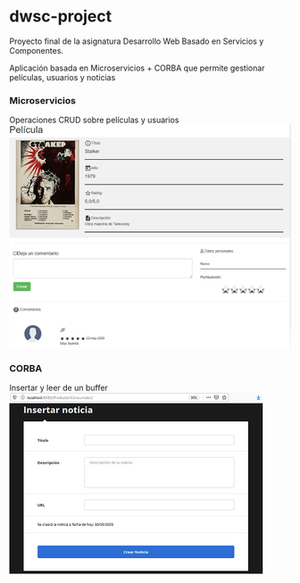 # dwsc-project
Proyecto final de la asignatura Desarrollo Web Basado en Servicios y Componentes.

Aplicación basada en Microservicios + CORBA que permite gestionar películas, usuarios y noticias

### Microservicios
Operaciones CRUD sobre películas y usuarios
![img1](./images/image1.png?raw=true)
### CORBA
Insertar y leer de un buffer
![img2](./images/image2.png?raw=true)
